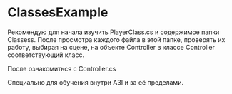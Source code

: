 # ClassesExample
Рекомендую для начала изучить PlayerClass.cs и содержимое папки Classess. После просмотра каждого файла в этой папке, проверять их работу, выбирая на сцене, на объекте Controller в классе Controller соответствующий класс.

После ознакомиться с Controller.cs

Специально для обучения внутри A3I и за её пределами.
